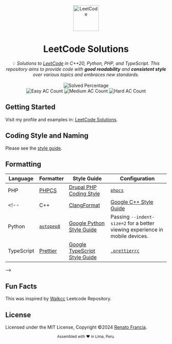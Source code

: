 <div align="center">
<a href="https://walkccc.github.io/LeetCode/"><img src="https://i.imgur.com/IsS5xkZ.png" width=80 height=80 title="LeetCode" alt="LeetCode"></a>
<h1>LeetCode Solutions</h1>
<span>💡 <i>Solutions to <a href="https://leetcode.com/problemset/all/">LeetCode</a> in C++20, Python, PHP, and TypeScript. This repository aims to provide code with <strong>good readability</strong> and <strong>consistent style</strong> over various topics and embraces new standards.</i></span>
<br/>
<br/>
<img src="https://img.shields.io/badge/Solved-16/3261%20=%200.491%25-blue.svg?style=flat-square" alt="Solved Percentage" />
<br/>
<img src="https://img.shields.io/badge/Easy-13/819-5CB85C.svg?style=flat-square" alt="Easy AC Count" />
<img src="https://img.shields.io/badge/Medium-3/1710-F0AD4E.svg?style=flat-square" alt="Medium AC Count" />
<img src="https://img.shields.io/badge/Hard-0/732-D9534F.svg?style=flat-square" alt="Hard AC Count" />
</div>

## Getting Started
Visit my profile and examples in: [LeetCode Solutions](https://www.youtube.com/watch?v=P13XGY67mSQ&list=PLdylr47oa0Mq8qb8HRtMTKucu79oP3LSq).

## Coding Style and Naming

Please see the [style guide](https://walkccc.me/LeetCode/styleguide/).

## Formatting

| Language   | Formatter                                                   | Style Guide                                                                       | Configuration                                                                  |
| ---------- | ----------------------------------------------------------- | --------------------------------------------------------------------------------- | ------------------------------------------------------------------------------ |
| PHP | [PHPCS](https://github.com/squizlabs/PHP_CodeSniffer)                             | [Drupal PHP Coding Style](https://www.drupal.org/docs/develop/standards/php/php-coding-standards) | [`phpcs`](https://github.com/squizlabs/PHP_CodeSniffer)     |
<!--| C++        | [ClangFormat](https://clang.llvm.org/docs/ClangFormat.html) | [Google C++ Style Guide](https://google.github.io/styleguide/cppguide.html)       | [`.clang-format`](https://github.com/walkccc/LeetCode/blob/main/.clang-format) |
| Python     | [`autopep8`](https://pypi.org/project/autopep8)             | [Google Python Style Guide](https://google.github.io/styleguide/pyguide.html)     | Passing `--indent-size=2` for a better viewing experience in mobile devices.   |
| TypeScript | [Prettier](https://prettier.io)                             | [Google TypeScript Style Guide](https://google.github.io/styleguide/tsguide.html) | [`.prettierrc`](https://github.com/walkccc/LeetCode/blob/main/.prettierrc)     |
-->

## Fun Facts

This was inspired by [Walkcc](https://github.com/walkccc/LeetCode/blob/main/README.md) Leetcode Repository.

## License

Licensed under the MIT License, Copyright ©2024
[Renato Francia](https://github.com/rmfranciacastillo).

<div align="center">
  <sub>Assembled with ❤️ in Lima, Peru.</sub>
</div>
